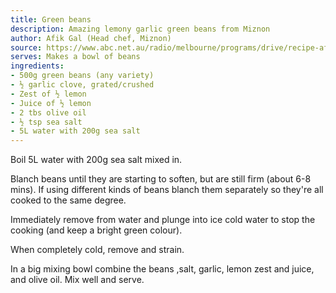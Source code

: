 ```yaml
---
title: Green beans
description: Amazing lemony garlic green beans from Miznon
author: Afik Gal (Head chef, Miznon)
source: https://www.abc.net.au/radio/melbourne/programs/drive/recipe-afik-gals-green-beans/9667302
serves: Makes a bowl of beans
ingredients:
- 500g green beans (any variety)
- ½ garlic clove, grated/crushed
- Zest of ½ lemon
- Juice of ½ lemon
- 2 tbs olive oil
- ½ tsp sea salt
- 5L water with 200g sea salt
---
```


Boil 5L water with 200g sea salt mixed in.

Blanch beans until they are starting to soften, but are still firm (about 6-8 mins). If using different kinds of beans blanch them separately so they're all cooked to the same degree.

Immediately remove from water and plunge into ice cold water to stop the cooking (and keep a bright green colour).

When completely cold, remove and strain.

In a big mixing bowl combine the beans ,salt, garlic, lemon zest and juice, and olive oil. Mix well and serve.
